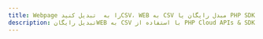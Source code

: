 ---title: Webpage را به  تبدیل کنیدCSV، WEB به CSV مبدل رایگان یا PHP SDKdescription: تبدیل رایگانWEB به CSV با استفاده از PHP Cloud APIs & SDK همچنین اسناد PDF را در Cloud ایجاد، ویرایش و رندر کنید.---